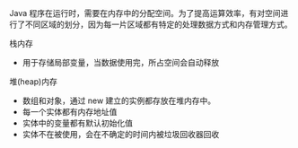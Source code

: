 Java 程序在运行时，需要在内存中的分配空间。为了提高运算效率，有对空间进行了不同区域的划分，因为每一片区域都有特定的处理数据方式和内存管理方式。

栈内存　　
* 用于存储局部变量，当数据使用完，所占空间会自动释放

堆(heap)内存　　
* 数组和对象，通过 new 建立的实例都存放在堆内存中。
* 每一个实体都有内存地址值
* 实体中的变量都有默认初始化值
* 实体不在被使用，会在不确定的时间内被垃圾回收器回收

